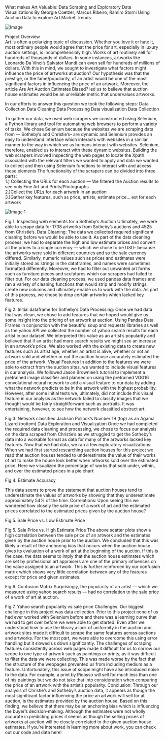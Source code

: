 What makes Art Valuable: Data Scraping and Exploratory Data Visualizations
By Georgie Coetzer, Marcus Ribeiro, Ramiro Storni
Using Auction Data to explore Art Market Trends


![Image](https://github.com/user-attachments/assets/f44e391b-f1d5-49fc-bdad-805f4702e5ca)

Project Overview<br/>
Art is often a polarizing topic of discussion. Whether you love it or hate it, most ordinary people would agree that the price for art, especially in luxury auction settings, is incomprehensibly high.
Works of art routinely sell for hundreds of thousands of dollars. In some instances, artworks like Leonardo Da Vinci’s Salvator Mundi can even sell for hundreds of millions of dollars. With this in mind, we sought to investigate what factors might influence the price of artworks at auction?
Our hypothesis was that the prestige, or the fame/popularity, of an artist would be one of the most significant factors in influencing the price of an artwork. Moreover, the article Are Art Auction Estimates Biased? led us to believe that auction house estimates would be an unreliable metric that undervalues artworks.

In our efforts to answer this question we took the following steps:
Data Collection
Data Cleaning
Data Processing
Data visualization
Data Collection

To gather our data, we used web scrapers we constructed using Selenium, a Python library and tool for automating web browsers to perform a variety of tasks. We chose Selenium because the websites we are scraping data from — Sotheby’s and Christie’s– are dynamic and Selenium provides an easy to understand interface which interacts with websites in a similar manner to the way in which we as humans interact with websites. Selenium, therefore, enabled us to interact with these dynamic websites. Building the web scrapers involved inspecting the web pages to locate the Xpath associated with the relevant filters we wanted to apply and data we wanted to collect and then using Selenium functions to interact with and access these elements
The functionality of the scrapers can be divided into three parts:<br/>
1.) Collecting the URLs for each auction — We filtered the Auction results to see only Fine Art and Prints/Photographs <br/>
2.)Collect the URLs for each artwork in an auction<br/>
3.)Gather key features, such as price, artists, estimate price… ext for each artwork<br/>

![Image 1](https://github.com/user-attachments/assets/cf2710d4-c6b7-4bf0-bc20-96d6f890f912)

Fig 1. Inspecting web elements for a Sotheby’s Auction
Ultimately, we were able to scrape data for 1738 artworks from Sotheby’s auctions and 4525 from Christie’s.
Data Cleaning:
The data we collected required significant cleaning before we would be able to use it. As part of the data cleaning process, we had to separate the high and low estimate prices and convert all the prices to a single currency — which we chose to be USD– because the artworks were sold in different countries and so the sale currency differed. Similarly, numeric values such as prices and estimates were initially stored as strings in the dataframes, and names were sometimes formatted differently. Moreover, we had to filter out unwanted art forms such as furniture pieces and sculptures which our scrapers had failed to filter out.
For our data cleaning process, we used pandas data frames and ran a variety of cleaning functions that would strip and modify strings, create new columns and ultimately enable us to work with the data. As part of this process, we chose to drop certain artworks which lacked key features.

Fig 2. Initial dataframe for Sotheby’s
Data Processing:
Once we had data that was clean, we chose to add features that we hoped would give us some insight into the pricing of an artwork at auction. Using Pandas Data Frames in conjunction with the beautiful soup and requests libraries as well as the yahoo API we collected the number of yahoo search results for each artist in our dataset. We interpreted this value as an artist’s popularity and believed that if an artist had more search results we might see an increase in an artwork’s price.
We also worked with the existing data to create new features such as artist age, whether an artist is alive, whether or not an artwork sold and whether or not the auction house accurately estimated the price of the artwork.
Visual Features
In addition to the features we were able to extract from the auction sites, we wanted to include visual features in our analysis. We followed Jason Brownlee’s tutorial to implement a pretrained image classifier and planned on using the pretrained VGG16 convolutional neural network to add a visual feature to our data by adding what the network predicts to be in the artwork with the highest probability. However, after some initial tests we, ultimately, did not include this visual feature in our analysis as the network failed to classify images that we thought would be fairly straightforward such as portraits. It was entertaining, however, to see how the network classified abstract art.


Fig 3. Network classified Jackson Pollock’s Number 19 (top) as an Agama Lizard (bottom)
Data Exploration and Visualization
Once we had completed the required data cleaning and processing, we chose to focus our analysis on the data scraped from Christie’s as we struggled to get the Sotheby’s data into a workable format as data for many of the artworks lacked key features.
Now that we had data, we ran a few exploratory visualizations:
When we had first started researching auction houses for this project we read that auction houses tended to underestimate the value of their works of art to make the house look better when artworks sold over the estimated price. Here we visualized the percentage of works that sold under, within, and over the estimated prices in a pie chart:

Fig 4. Estimate Accuracy

This data seems to prove the statement that auction houses tend to underestimate the values of artworks by showing that they underestimate approximately 54% of the time.
Correlations:
Upon seeing this we wondered how closely the sale price of a work of art and the estimated prices correlated to the estimated prices given by the auction house?

Fig 5. Sale Price vs. Low Estimate Price

Fig 5. Sale Price vs. High Estimate Price
The above scatter plots show a high correlation between the sale price of an artwork and the estimates given by the auction house prior to the auction. We concluded that this was likely a result of the anchoring bias that occurs when the auction house gives its evaluation of a work of art at the beginning of the auction. If this is the case, the data seems to imply that the auction house estimates which are set by professional art appraisers are one of the primary influences on the value assigned to an artwork.
This is further reinforced by our confusion matrix which shows very little correlation between any of the features except for price and given estimates.

Fig 6. Confusion Matrix
Surprisingly, the popularity of an artist — which we measured using yahoo search results — had no correlation to the sale price of a work of art at auction.

Fig 7. Yahoo search popularity vs sale price
Challenges:
Our biggest challenge in this project was data collection. Prior to this project none of us had ever worked with Selenium before and there was a learning curve that we had to get over before we were able to get started. Even after we understood how to use the library,a lack of uniformity in the auction and artwork sites made it difficult to scrape the same features across auctions and artworks. For the most part, we were able to overcome this using error handling but it slowed us down significantly.
The challenges of scraping features consistently across web pages made it difficult for us to narrow our scope to one type of artwork such as paintings or prints, as it was difficult to filter the data we were collecting. This was made worse by the fact that the structure of the webpages prevented us from including medium as a feature. Unfortunately, this issue of scope might have also introduced noise to the data. For example, a print by Picasso will sell for much less than one of his paintings but we do not take that into consideration when comparing the price of an artwork with the artist’s popularity.
Conclusion:
Through our analysis of Christie’s and Sotheby’s auction data, it appears as though the most significant factor influencing the price an artwork will sell for at auction, is the estimates provided by the auction house. Based on this finding, we believe that there may be an anchoring bias which is influencing the buyer’s decision-making. Although the estimates were not wholly accurate in predicting prices it seems as though the selling prices of artworks at auction will be closely correlated to the given auction house estimates.
If you’re interested in learning more about work, you can check out our code and data here!
